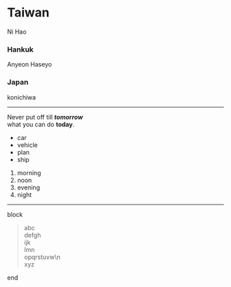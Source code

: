 # Taiwan
Ni Hao
### Hankuk
Anyeon Haseyo
### Japan
konichiwa
******************
Never put off till ***tomorrow***  
what you can do **today**.
- car
- vehicle
- plan
- ship
1. morning
2. noon
3. evening
4. night
**********************
block
>abc  
>defgh  
>ijk  
>lmn  
opqrstuvw\n  
xyz

end
